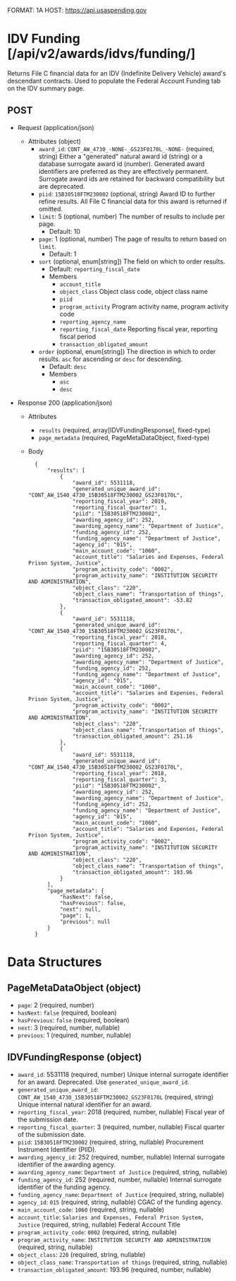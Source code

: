 FORMAT: 1A
HOST: https://api.usaspending.gov

# IDV Funding [/api/v2/awards/idvs/funding/]

Returns File C financial data for an IDV (Indefinite Delivery Vehicle) award's descendant contracts.  Used to populate the Federal Account Funding tab on the IDV summary page.

## POST

+ Request (application/json)
    + Attributes (object)
        + `award_id`: `CONT_AW_4730_-NONE-_GS23F0170L_-NONE-` (required, string)
            Either a "generated" natural award id (string) or a database surrogate award id (number).  Generated award identifiers are preferred as they are effectively permanent.  Surrogate award ids are retained for backward compatibility but are deprecated.
        + `piid`: `15B30518FTM230002` (optional, string)
            Award ID to further refine results.  All File C financial data for this award is returned if omitted.
        + `limit`: 5 (optional, number)
            The number of results to include per page.
            + Default: 10
        + `page`: 1 (optional, number)
            The page of results to return based on `limit`.
            + Default: 1
        + `sort` (optional, enum[string])
            The field on which to order results.
            + Default: `reporting_fiscal_date`
            + Members
                + `account_title`
                + `object_class`
                    Object class code, object class name
                + `piid`
                + `program_activity`
                    Program activity name, program activity code
                + `reporting_agency_name`
                + `reporting_fiscal_date`
                    Reporting fiscal year, reporting fiscal period
                + `transaction_obligated_amount`
        + `order` (optional, enum[string])
            The direction in which to order results. `asc` for ascending or `desc` for descending.
            + Default: `desc`
            + Members
                + `asc`
                + `desc`

+ Response 200 (application/json)
    + Attributes
        + `results` (required, array[IDVFundingResponse], fixed-type)
        + `page_metadata` (required, PageMetaDataObject, fixed-type)

    + Body


            {
                "results": [
                    {
                        "award_id": 5531118,
                        "generated_unique_award_id": "CONT_AW_1540_4730_15B30518FTM230002_GS23F0170L",
                        "reporting_fiscal_year": 2019,
                        "reporting_fiscal_quarter": 1,
                        "piid": "15B30518FTM230002",
                        "awarding_agency_id": 252,
                        "awarding_agency_name": "Department of Justice",
                        "funding_agency_id": 252,
                        "funding_agency_name": "Department of Justice",
                        "agency_id": "015",
                        "main_account_code": "1060",
                        "account_title": "Salaries and Expenses, Federal Prison System, Justice",
                        "program_activity_code": "0002",
                        "program_activity_name": "INSTITUTION SECURITY AND ADMINISTRATION",
                        "object_class": "220",
                        "object_class_name": "Transportation of things",
                        "transaction_obligated_amount": -53.82
                    },
                    {
                        "award_id": 5531118,
                        "generated_unique_award_id": "CONT_AW_1540_4730_15B30518FTM230002_GS23F0170L",
                        "reporting_fiscal_year": 2018,
                        "reporting_fiscal_quarter": 4,
                        "piid": "15B30518FTM230002",
                        "awarding_agency_id": 252,
                        "awarding_agency_name": "Department of Justice",
                        "funding_agency_id": 252,
                        "funding_agency_name": "Department of Justice",
                        "agency_id": "015",
                        "main_account_code": "1060",
                        "account_title": "Salaries and Expenses, Federal Prison System, Justice",
                        "program_activity_code": "0002",
                        "program_activity_name": "INSTITUTION SECURITY AND ADMINISTRATION",
                        "object_class": "220",
                        "object_class_name": "Transportation of things",
                        "transaction_obligated_amount": 251.16
                    },
                    {
                        "award_id": 5531118,
                        "generated_unique_award_id": "CONT_AW_1540_4730_15B30518FTM230002_GS23F0170L",
                        "reporting_fiscal_year": 2018,
                        "reporting_fiscal_quarter": 3,
                        "piid": "15B30518FTM230002",
                        "awarding_agency_id": 252,
                        "awarding_agency_name": "Department of Justice",
                        "funding_agency_id": 252,
                        "funding_agency_name": "Department of Justice",
                        "agency_id": "015",
                        "main_account_code": "1060",
                        "account_title": "Salaries and Expenses, Federal Prison System, Justice",
                        "program_activity_code": "0002",
                        "program_activity_name": "INSTITUTION SECURITY AND ADMINISTRATION",
                        "object_class": "220",
                        "object_class_name": "Transportation of things",
                        "transaction_obligated_amount": 193.96
                    }
                ],
                "page_metadata": {
                    "hasNext": false,
                    "hasPrevious": false,
                    "next": null,
                    "page": 1,
                    "previous": null
                }
            }

# Data Structures

## PageMetaDataObject (object)
+ `page`: 2 (required, number)
+ `hasNext`: `false` (required, boolean)
+ `hasPrevious`: `false` (required, boolean)
+ `next`: 3 (required, number, nullable)
+ `previous`: 1 (required, number, nullable)

## IDVFundingResponse (object)
+ `award_id`: 5531118 (required, number)
    Unique internal surrogate identifier for an award.  Deprecated.  Use `generated_unique_award_id`.
+ `generated_unique_award_id`: `CONT_AW_1540_4730_15B30518FTM230002_GS23F0170L` (required, string)
    Unique internal natural identifier for an award.
+ `reporting_fiscal_year`: 2018 (required, number, nullable)
    Fiscal year of the submission date.
+ `reporting_fiscal_quarter`: 3 (required, number, nullable)
    Fiscal quarter of the submission date.
+ `piid`: `15B30518FTM230002` (required, string, nullable)
    Procurement Instrument Identifier (PIID).
+ `awarding_agency_id`: 252 (required, number, nullable)
    Internal surrogate identifier of the awarding agency.
+ `awarding_agency_name`: `Department of Justice` (required, string, nullable)
+ `funding_agency_id`: 252 (required, number, nullable)
    Internal surrogate identifier of the funding agency.
+ `funding_agency_name`: `Department of Justice` (required, string, nullable)
+ `agency_id`: `015` (required, string, nullable)
    CGAC of the funding agency.
+ `main_account_code`: `1060` (required, string, nullable)
+ `account_title`: `Salaries and Expenses, Federal Prison System, Justice` (required, string, nullable)
    Federal Account Title
+ `program_activity_code`: `0002` (required, string, nullable)
+ `program_activity_name`: `INSTITUTION SECURITY AND ADMINISTRATION` (required, string, nullable)
+ `object_class`: `220` (required, string, nullable)
+ `object_class_name`: `Transportation of things` (required, string, nullable)
+ `transaction_obligated_amount`: 193.96 (required, number, nullable)
